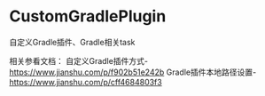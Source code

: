 # CustomGradlePlugin
自定义Gradle插件、Gradle相关task

相关参看文档：
自定义Gradle插件方式-https://www.jianshu.com/p/f902b51e242b
Gradle插件本地路径设置-https://www.jianshu.com/p/cff4684803f3
